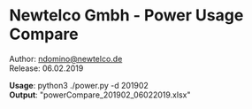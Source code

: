 # Newtelco Gmbh - Power Usage Compare
 Author: ndomino@newtelco.de  
 Release: 06.02.2019
 
 **Usage**: python3 ./power.py -d 201902  
**Output**: "powerCompare_201902_06022019.xlsx"
